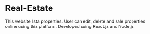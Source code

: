 # Real-Estate

This website lista properties. User can edit, delete and sale properties online using this platform. Developed using React.js and Node.js
